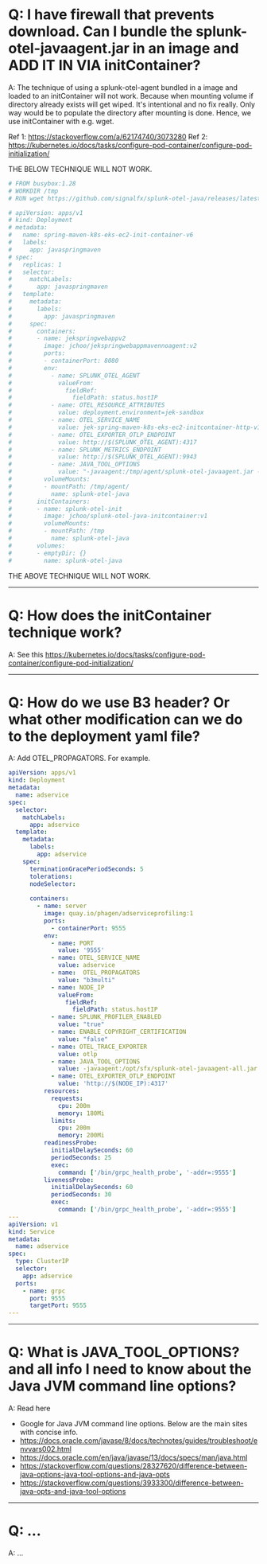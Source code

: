 # Q: I have firewall that prevents download. Can I bundle the splunk-otel-javaagent.jar in an image and ADD IT IN VIA initContainer?

A: The technique of using a splunk-otel-agent bundled in a image and loaded to an initContainer will not work. Because when mounting volume if directory already exists will get wiped. It's intentional and no fix really. Only way would be to populate the directory after mounting is done. Hence, we use initContainer with e.g. wget. 

Ref 1: https://stackoverflow.com/a/62174740/3073280
Ref 2: https://kubernetes.io/docs/tasks/configure-pod-container/configure-pod-initialization/

THE BELOW TECHNIQUE WILL NOT WORK.
```dockerfile
# FROM busybox:1.28
# WORKDIR /tmp
# RUN wget https://github.com/signalfx/splunk-otel-java/releases/latest/download/splunk-otel-javaagent.jar -O /tmp/splunk-otel-javaagent.jar
```

```yml
# apiVersion: apps/v1
# kind: Deployment
# metadata:
#   name: spring-maven-k8s-eks-ec2-init-container-v6
#   labels:
#     app: javaspringmaven
# spec:
#   replicas: 1
#   selector:
#     matchLabels:
#       app: javaspringmaven
#   template:
#     metadata:
#       labels:
#         app: javaspringmaven
#     spec:
#       containers:
#       - name: jekspringwebappv2
#         image: jchoo/jekspringwebappmavennoagent:v2
#         ports:
#         - containerPort: 8080
#         env:
#           - name: SPLUNK_OTEL_AGENT
#             valueFrom:
#               fieldRef:
#                 fieldPath: status.hostIP
#           - name: OTEL_RESOURCE_ATTRIBUTES
#             value: deployment.environment=jek-sandbox
#           - name: OTEL_SERVICE_NAME
#             value: jek-spring-maven-k8s-eks-ec2-initcontainer-http-v10
#           - name: OTEL_EXPORTER_OTLP_ENDPOINT
#             value: http://$(SPLUNK_OTEL_AGENT):4317
#           - name: SPLUNK_METRICS_ENDPOINT
#             value: http://$(SPLUNK_OTEL_AGENT):9943
#           - name: JAVA_TOOL_OPTIONS
#             value: "-javaagent:/tmp/agent/splunk-otel-javaagent.jar -Dsplunk.metrics.enabled=true -Dsplunk.profiler.enabled=true"
#         volumeMounts:
#         - mountPath: /tmp/agent/
#           name: splunk-otel-java
#       initContainers:
#       - name: splunk-otel-init
#         image: jchoo/splunk-otel-java-initcontainer:v1
#         volumeMounts:
#         - mountPath: /tmp
#           name: splunk-otel-java
#       volumes:
#       - emptyDir: {}
#         name: splunk-otel-java
```
THE ABOVE TECHNIQUE WILL NOT WORK.

--- 

# Q: How does the initContainer technique work?

A: See this https://kubernetes.io/docs/tasks/configure-pod-container/configure-pod-initialization/ 

---

# Q: How do we use B3 header? Or what other modification can we do to the deployment yaml file?

A: Add OTEL_PROPAGATORS. For example.

```yml
apiVersion: apps/v1
kind: Deployment
metadata:
  name: adservice
spec:
  selector:
    matchLabels:
      app: adservice
  template:
    metadata:
      labels:
        app: adservice
    spec:
      terminationGracePeriodSeconds: 5
      tolerations:
      nodeSelector:
  
      containers:
        - name: server
          image: quay.io/phagen/adserviceprofiling:1
          ports:
            - containerPort: 9555
          env:
            - name: PORT
              value: '9555'
            - name: OTEL_SERVICE_NAME
              value: adservice
            - name:  OTEL_PROPAGATORS
              value: "b3multi" 
            - name: NODE_IP
              valueFrom:
                fieldRef:
                  fieldPath: status.hostIP
            - name: SPLUNK_PROFILER_ENABLED
              value: "true"
            - name: ENABLE_COPYRIGHT_CERTIFICATION
              value: "false"      
            - name: OTEL_TRACE_EXPORTER
              value: otlp
            - name: JAVA_TOOL_OPTIONS
              value: -javaagent:/opt/sfx/splunk-otel-javaagent-all.jar
            - name: OTEL_EXPORTER_OTLP_ENDPOINT
              value: 'http://$(NODE_IP):4317'
          resources:
            requests:
              cpu: 200m
              memory: 180Mi
            limits:
              cpu: 200m
              memory: 200Mi
          readinessProbe:
            initialDelaySeconds: 60
            periodSeconds: 25
            exec:
              command: ['/bin/grpc_health_probe', '-addr=:9555']
          livenessProbe:
            initialDelaySeconds: 60
            periodSeconds: 30
            exec:
              command: ['/bin/grpc_health_probe', '-addr=:9555']
---
apiVersion: v1
kind: Service
metadata:
  name: adservice
spec:
  type: ClusterIP
  selector:
    app: adservice
  ports:
    - name: grpc
      port: 9555
      targetPort: 9555
---
```

---

# Q: What is JAVA_TOOL_OPTIONS? and all info I need to know about the Java JVM command line options?

A: Read here
- Google for Java JVM command line options. Below are the main sites with concise info.
- https://docs.oracle.com/javase/8/docs/technotes/guides/troubleshoot/envvars002.html 
- https://docs.oracle.com/en/java/javase/13/docs/specs/man/java.html
- https://stackoverflow.com/questions/28327620/difference-between-java-options-java-tool-options-and-java-opts
- https://stackoverflow.com/questions/3933300/difference-between-java-opts-and-java-tool-options

---

# Q: ...

A: ...
